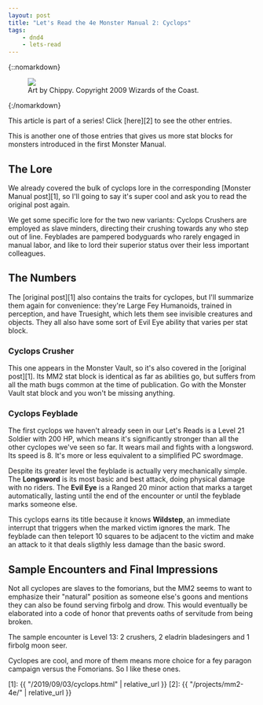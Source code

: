 ```yaml
---
layout: post
title: "Let's Read the 4e Monster Manual 2: Cyclops"
tags:
    - dnd4
    - lets-read
---
```


{::nomarkdown}
<figure class="center">
  <img src="{{ "/assets/wir-mm2-4e-cyclops.png" | absolute_url }}"/>
  <figcaption>
    Art by Chippy. Copyright 2009 Wizards of the Coast.
  </figcaption>
</figure>
{:/nomarkdown}

This article is part of a series! Click [here][2] to see the other entries.

This is another one of those entries that gives us more stat blocks for monsters
introduced in the first Monster Manual.

## The Lore

We already covered the bulk of cyclops lore in the corresponding [Monster Manual
post][1], so I'll going to say it's super cool and ask you to read the original
post again.

We get some specific lore for the two new variants: Cyclops Crushers are
employed as slave minders, directing their crushing towards any who step out of
line. Feyblades are pampered bodyguards who rarely engaged in manual labor, and
like to lord their superior status over their less important colleagues.

## The Numbers

The [original post][1] also contains the traits for cyclopes, but I'll summarize
them again for convenience: they're Large Fey Humanoids, trained in perception,
and have Truesight, which lets them see invisible creatures and objects. They
all also have some sort of Evil Eye ability that varies per stat block.

### Cyclops Crusher

This one appears in the Monster Vault, so it's also covered in the [original
post][1]. Its MM2 stat block is identical as far as abilities go, but suffers
from all the math bugs common at the time of publication. Go with the Monster
Vault stat block and you won't be missing anything.

### Cyclops Feyblade

The first cyclops we haven't already seen in our Let's Reads is a Level 21
Soldier with 200 HP, which means it's significantly stronger than all the other
cyclopes we've seen so far. It wears mail and fights with a longsword. Its speed
is 8. It's more or less equivalent to a simplified PC swordmage.

Despite its greater level the feyblade is actually very mechanically simple. The
**Longsword** is its most basic and best attack, doing physical damage with no
riders. The **Evil Eye** is a Ranged 20 minor action that marks a target
automatically, lasting until the end of the encounter or until the feyblade
marks someone else.

This cyclops earns its title because it knows **Wildstep**, an immediate
interrupt that triggers when the marked victim ignores the mark. The feyblade
can then teleport 10 squares to be adjacent to the victim and make an attack to
it that deals sligthly less damage than the basic sword.

## Sample Encounters and Final Impressions

Not all cyclopes are slaves to the fomorians, but the MM2 seems to want to
emphasize their "natural" position as someone else's goons and mentions they can
also be found serving firbolg and drow. This would eventually be elaborated into
a code of honor that prevents oaths of servitude from being broken.

The sample encounter is Level 13: 2 crushers, 2 eladrin bladesingers and 1
firbolg moon seer.

Cyclopes are cool, and more of them means more choice for a fey paragon campaign
versus the Fomorians. So I like these ones.

[1]: {{ "/2019/09/03/cyclops.html" | relative_url }}
[2]: {{ "/projects/mm2-4e/" | relative_url }}
